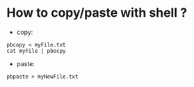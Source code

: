 # How to copy/paste with shell ?

* copy:
```shell
pbcopy < myFile.txt
cat myFile | pbocpy
```

* paste:
```shell
pbpaste > myNewFile.txt
```
